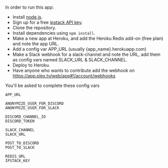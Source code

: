 In order to run this app:
 
- Install [node.js](https://nodejs.org/en/).
- Sign up for a free [ipstack API key](https://ipstack.com/signup/free).
- Clone the repository.
- Install dependencies using `npm install`.
- Make a new app at Heroku, and add the Heroku Redis add-on (free plan) and note the app URL.
- Add a config var APP_URL (usually {app_name}.herokuapp.com)
- Make a Slack webhook for a slack-channel and note the URL, add them as config vars named SLACK_URL & SLACK_CHANNEL.
- Deploy to Heroku.
- Have anyone who wants to contribute add the webhook on https://app.plex.tv/web/app#!/account/webhooks

You'll be asked to complete these config vars
```
APP_URL

ANONYMIZE_USER_FOR_DISCORD
ANONYMIZE_USER_FOR_SLACK

DISCORD_CHANNEL_ID
DISCORD_TOKEN

SLACK_CHANNEL
SLACK_URL

POST_TO_DISCORD
POST_TO_SLACK

REDIS_URL
IPSTACK_KEY
```

